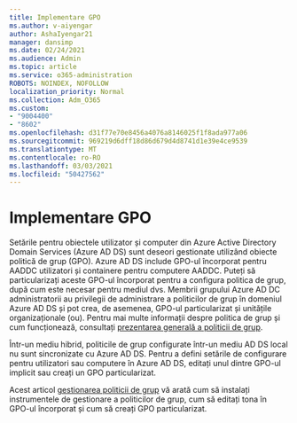 ```yaml
---
title: Implementare GPO
ms.author: v-aiyengar
author: AshaIyengar21
manager: dansimp
ms.date: 02/24/2021
ms.audience: Admin
ms.topic: article
ms.service: o365-administration
ROBOTS: NOINDEX, NOFOLLOW
localization_priority: Normal
ms.collection: Adm_O365
ms.custom:
- "9004400"
- "8602"
ms.openlocfilehash: d31f77e70e8456a4076a8146025f1f8ada977a06
ms.sourcegitcommit: 969219d6dff18d86d679d4d8741d1e39e4ce9539
ms.translationtype: MT
ms.contentlocale: ro-RO
ms.lasthandoff: 03/03/2021
ms.locfileid: "50427562"
---
```

# <a name="gpo-deployment"></a>Implementare GPO

Setările pentru obiectele utilizator și computer din Azure Active Directory Domain Services (Azure AD DS) sunt deseori gestionate utilizând obiecte politică de grup (GPO). Azure AD DS include GPO-ul încorporat pentru AADDC utilizatori și containere pentru computere AADDC. Puteți să particularizați aceste GPO-ul încorporat pentru a configura politica de grup, după cum este necesar pentru mediul dvs. Membrii grupului Azure AD DC administratorii au privilegii de administrare a politicilor de grup în domeniul Azure AD DS și pot crea, de asemenea, GPO-ul particularizat și unitățile organizaționale (ou). Pentru mai multe informații despre politica de grup și cum funcționează, consultați [prezentarea generală a politicii de grup](https://docs.microsoft.com/previous-versions/windows/it-pro/windows-server-2012-R2-and-2012/hh831791(v=ws.11)).

Într-un mediu hibrid, politicile de grup configurate într-un mediu AD DS local nu sunt sincronizate cu Azure AD DS. Pentru a defini setările de configurare pentru utilizatori sau computere în Azure AD DS, editați unul dintre GPO-ul implicit sau creați un GPO particularizat.

Acest articol [gestionarea politicii de grup](https://docs.microsoft.com/azure/active-directory-domain-services/manage-group-policy) vă arată cum să instalați instrumentele de gestionare a politicilor de grup, cum să editați tona în GPO-ul încorporat și cum să creați GPO particularizat.
